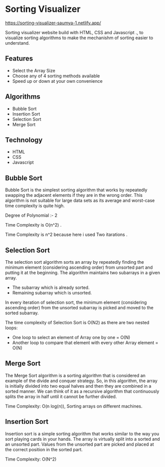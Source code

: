 # Sorting Visualizer


 https://sorting-visualizer-saumya-1.netlify.app/

Sorting visualizer website build with HTML, CSS and Javascript ., to visualize sorting algorithms to make the mechanishm of sorting easier to understand.

## Features

- Select the Array Size
- Choose any of 4 sorting methods available
- Speed up or down at your own convenience


## Algorithms
- Bubble Sort
- Insertion Sort
- Selection Sort
- Merge Sort


## Technology 
- HTML
- CSS
- Javascript

## Bubble Sort

Bubble Sort is the simplest sorting algorithm that works by repeatedly swapping the adjacent elements if they are in the wrong order. This algorithm is not suitable for large data sets as its average and worst-case time complexity is quite high.

Degree of Polynomial :- 2

Time Complexity is O(n^2) .

Time Complexity is n^2 because here i used Two itarations .

## Selection Sort

The selection sort algorithm sorts an array by repeatedly finding the minimum element (considering ascending order) from unsorted part and putting it at the beginning. The algorithm maintains two subarrays in a given array.

- The subarray which is already sorted. 
- Remaining subarray which is unsorted.

In every iteration of selection sort, the minimum element (considering ascending order) from the unsorted subarray is picked and moved to the sorted subarray.

The time complexity of Selection Sort is O(N2) as there are two nested loops:

- One loop to select an element of Array one by one = O(N)
- Another loop to compare that element with every other Array element = O(N)

## Merge Sort

The Merge Sort algorithm is a sorting algorithm that is considered an example of the divide and conquer strategy. So, in this algorithm, the array is initially divided into two equal halves and then they are combined in a sorted manner. We can think of it as a recursive algorithm that continuously splits the array in half until it cannot be further divided. 

Time Complexity: O(n log(n)),  Sorting arrays on different machines.

## Insertion Sort

Insertion sort is a simple sorting algorithm that works similar to the way you sort playing cards in your hands. The array is virtually split into a sorted and an unsorted part. Values from the unsorted part are picked and placed at the correct position in the sorted part.

Time Complexity: O(N^2) 



